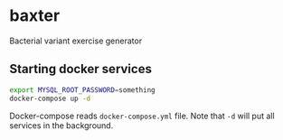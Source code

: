 #  baxter
Bacterial variant exercise generator

## Starting docker services


```bash
export MYSQL_ROOT_PASSWORD=something
docker-compose up -d
```
Docker-compose reads `docker-compose.yml` file.
Note that `-d` will put all services  in the background.

